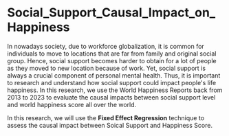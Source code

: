 # Social_Support_Causal_Impact_on_Happiness

In nowadays society, due to workforce globalization, it is common for individuals to move to locations that are far from family and original social group. Hence, social support becomes harder to obtain for a lot of people as they moved to new location because of work. Yet, social support is always a crucial component of personal mental health. Thus, it is important to research and understand how social support could impact people's life happiness. In this research, we use the World Happiness Reports back from 2013 to 2023 to evaluate the causal impacts between social support level and world happiness score all over the world.   
   
In this research, we will use the **Fixed Effect Regression** technique to assess the causal impact between Soical Support and Happiness Score.
